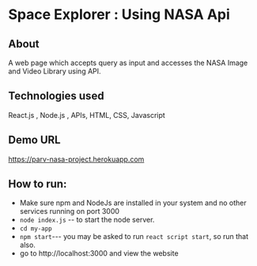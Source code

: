 # Space Explorer : Using NASA Api
## About
A web page which accepts query as input and accesses the NASA Image and Video Library using API.
## Technologies used
React.js , Node.js , APIs, HTML, CSS, Javascript

## Demo URL
https://parv-nasa-project.herokuapp.com
## How to run: 
* Make sure npm and NodeJs are installed in your system and no other services running on port 3000
* `node index.js` -- to start the node server.
* `cd my-app`
* `npm start`--- you may be asked to run `react script start`, so run that also. 
* go to http://localhost:3000 and view the website 

